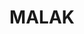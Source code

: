 ---
lastmod: '2025-04-06T06:05:19+00:00'
latitude: -12.404778
layout: suburb
longitude: 130.916098
postcode: 0812
state: NT
title: MALAK
url: /nt/malak/
---